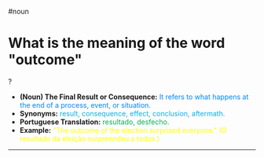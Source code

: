 #noun

# What is the meaning of the word "outcome"
?
* **(Noun) The Final Result or Consequence:** <span style="color:rgb(0, 132, 255)">It refers to what happens at the end of a process, event, or situation.</span>
* **Synonyms:** <span style="color:rgb(0, 176, 240)">result, consequence, effect, conclusion, aftermath.</span>
* **Portuguese Translation:** <span style="color:rgb(0, 176, 80)">resultado, desfecho.</span>
* **Example:** <span style="color:rgb(255, 255, 0)">"The outcome of the election surprised everyone." (O resultado da eleição surpreendeu a todos.)</span>
---
<!--SR:!2025-06-04,1,230-->
